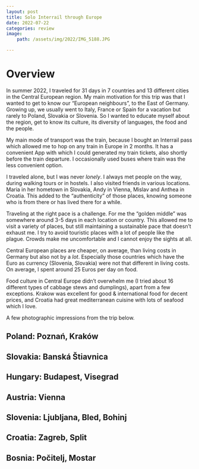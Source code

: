 ```yaml
---
layout: post
title: Solo Interrail through Europe
date: 2022-07-22
categories: review
image:
    path: /assets/img/2022/IMG_5188.JPG

---
```


# Overview

In summer 2022, I traveled for 31 days in 7 countries and 13 different cities in the Central European region. My main motivation for this trip was that I wanted to get to know our “European neighbours”, to the East of Germany. Growing up, we usually went to Italy, France or Spain for a vacation but rarely to Poland, Slovakia or Slovenia. So I wanted to educate myself about the region, get to know its culture, its diversity of languages, the food and the people. 

My main mode of transport was the train, because I bought an Interrail pass which allowed me to hop on any train in Europe in 2 months. It has a convenient App with which I could generated my train tickets, also shortly before the train departure. I occasionally used buses where train was the less convenient option.

I traveled alone, but I was never *lonely*. I always met people on the way, during walking tours or in hostels. I also visited friends in various locations. Maria in her hometown in Slovakia, Andy in Vienna, Mislav and Anthea in Croatia. This added to the “authenticity” of those places, knowing someone who is from there or has lived there for a while.

Traveling at the right pace is a challenge. For me the “golden middle” was somewhere around 3-5 days in each location or country. This allowed me to visit a variety of places, but still maintaining a sustainable pace that doesn’t exhaust me. I try to avoid touristic places with a lot of people like the plague. Crowds make me uncomfortable and I cannot enjoy the sights at all.

Central European places are cheaper, on average, than living costs in Germany but also not by a *lot*. Especially those countries which have the Euro as currency (Slovenia, Slovakia) were not that different in living costs. On average, I spent around 25 Euros per day on food.

Food culture in Central Europe didn’t overwhelm me (I tried about 16 different types of cabbage stews and dumplings), apart from a few exceptions. Krakow was excellent for good & international food for decent prices, and Croatia had great mediterranean cuisine with lots of seafood which I love.

A few photographic impressions from the trip below. 

## Poland: Poznań, Kraków

## Slovakia: Banská Štiavnica

## Hungary: Budapest, Visegrad

## Austria: Vienna

## Slovenia: Ljubljana, Bled, Bohinj

## Croatia: Zagreb, Split

## Bosnia: Počitelj, Mostar
